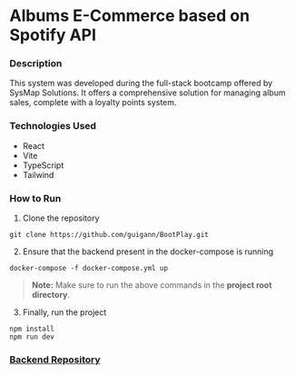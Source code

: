 # Albums E-Commerce based on Spotify API

### Description
This system was developed during the full-stack bootcamp offered by SysMap Solutions. It offers a comprehensive solution for managing album sales, complete with a loyalty points system.

### Technologies Used
- React
- Vite
- TypeScript
- Tailwind

### How to Run
1. Clone the repository
```
git clone https://github.com/guigann/BootPlay.git
```
2. Ensure that the backend present in the docker-compose is running
```
docker-compose -f docker-compose.yml up
```
> **Note:** Make sure to run the above commands in the **project root directory**.

3. Finally, run the project
```  
npm install
npm run dev
```

### [Backend Repository](https://github.com/guigann/bootplay-backend)
